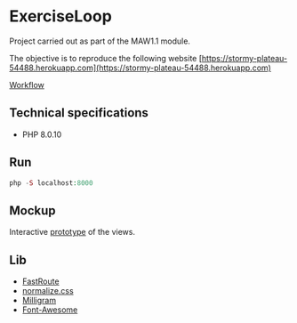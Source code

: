 # ExerciseLoop

Project carried out as part of the MAW1.1 module.

The objective is to reproduce the following website [https://stormy-plateau-54488.herokuapp.com](https://stormy-plateau-54488.herokuapp.com)

[Workflow](https://penfu.notion.site/Projet-8658d04295c949c59c4249380d65ac03)

## Technical specifications

- PHP 8.0.10

## Run

```php
php -S localhost:8000
```

## Mockup
Interactive [prototype](https://www.figma.com/proto/6V3spUnNzcCOZJEgozH3uS/Untitled?page-id=0%3A1&node-id=1%3A38&viewport=271%2C48%2C0.69&scaling=contain&starting-point-node-id=1%3A38) of the views.

## Lib

- [FastRoute](https://github.com/nikic/FastRoute)
- [normalize.css](https://github.com/necolas/normalize.css)
- [Milligram](https://github.com/milligram/milligram)
- [Font-Awesome](https://github.com/FortAwesome/Font-Awesome)
